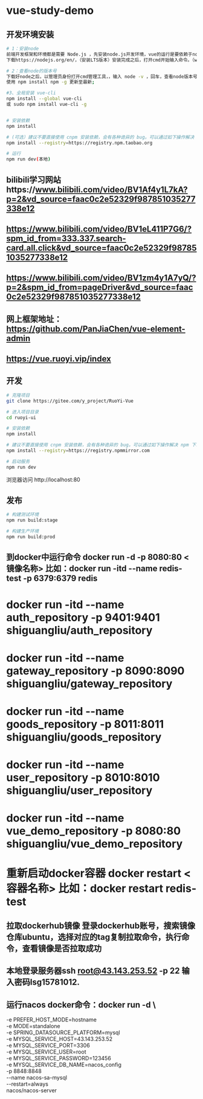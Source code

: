 # vue-study-demo
## 开发环境安装
```bash
# 1：安装node
前端开发框架和环境都是需要 Node.js ，先安装node.js开发环境，vue的运行是要依赖于node的npm的管理工具来实现
下载https://nodejs.org/en/，（安装LTS版本）安装完成之后，打开cmd开始输入命令。（win10系统需要管理员权限，右键点击以管理员身份运行cmd，否则可能会出现很多报错）

# 2：查看node的版本号
下载好node之后，以管理员身份打开cmd管理工具，，输入 node -v ，回车，查看node版本号，出现版本号则说明安装成功。
使用 npm install npm -g 更新至最新;

#3、全局安装 vue-cli
npm install --global vue-cli
或 sudo npm install vue-cli -g


# 安装依赖
npm install

# (可选）建议不要直接使用 cnpm 安装依赖，会有各种诡异的 bug。可以通过如下操作解决 npm 下载速度慢的问题
npm install --registry=https://registry.npm.taobao.org

# 运行
npm run dev(本地)
```

## bilibili学习网站https://www.bilibili.com/video/BV1Af4y1L7kA?p=2&vd_source=faac0c2e52329f987851035277338e12
## https://www.bilibili.com/video/BV1eL411P7G6/?spm_id_from=333.337.search-card.all.click&vd_source=faac0c2e52329f987851035277338e12
## https://www.bilibili.com/video/BV1zm4y1A7yQ/?p=2&spm_id_from=pageDriver&vd_source=faac0c2e52329f987851035277338e12
## 网上框架地址：https://github.com/PanJiaChen/vue-element-admin
## https://vue.ruoyi.vip/index




## 开发

```bash
# 克隆项目
git clone https://gitee.com/y_project/RuoYi-Vue

# 进入项目目录
cd ruoyi-ui

# 安装依赖
npm install

# 建议不要直接使用 cnpm 安装依赖，会有各种诡异的 bug。可以通过如下操作解决 npm 下载速度慢的问题
npm install --registry=https://registry.npmmirror.com

# 启动服务
npm run dev
```

浏览器访问 http://localhost:80

## 发布

```bash
# 构建测试环境
npm run build:stage

# 构建生产环境
npm run build:prod
```


## 到docker中运行命令 docker run -d -p 8080:80 <镜像名称> 比如：docker run -itd --name redis-test -p 6379:6379 redis
# docker run -itd --name auth_repository -p 9401:9401 shiguangliu/auth_repository
# docker run -itd --name gateway_repository -p 8090:8090 shiguangliu/gateway_repository
# docker run -itd --name goods_repository -p 8011:8011 shiguangliu/goods_repository
# docker run -itd --name user_repository -p 8010:8010 shiguangliu/user_repository
# docker run -itd --name vue_demo_repository -p 8080:80 shiguangliu/vue_demo_repository
# 重新启动docker容器 docker restart <容器名称> 比如：docker restart redis-test
## 拉取dockerhub镜像 登录dockerhub账号，搜索镜像仓库ubuntu，选择对应的tag复制拉取命令，执行命令，查看镜像是否拉取成功
## 本地登录服务器ssh root@43.143.253.52 -p 22 输入密码lsg15781012.

## 运行nacos docker命令：docker run -d \
-e PREFER_HOST_MODE=hostname \
-e MODE=standalone \
-e SPRING_DATASOURCE_PLATFORM=mysql \
-e MYSQL_SERVICE_HOST=43.143.253.52 \
-e MYSQL_SERVICE_PORT=3306 \
-e MYSQL_SERVICE_USER=root \
-e MYSQL_SERVICE_PASSWORD=123456 \
-e MYSQL_SERVICE_DB_NAME=nacos_config \
-p 8848:8848 \
--name nacos-sa-mysql \
--restart=always \
nacos/nacos-server

